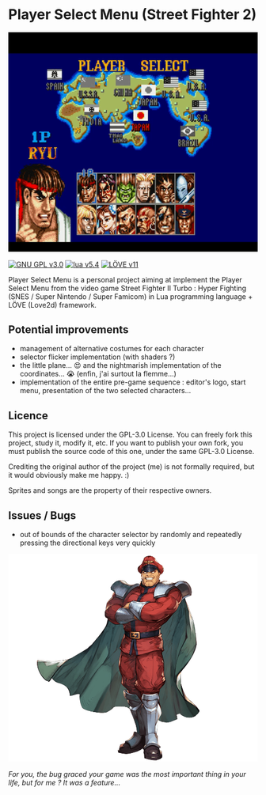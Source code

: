 # Player Select Menu (Street Fighter 2)

<p align="center">

  <img src="https://raw.githubusercontent.com/IAmTerror/player_select_menu/master/misc/gif_presentation.gif?token=GHSAT0AAAAAABSGL6VIWPRD3ORUTWUCIV7UYR5AOHQ" />

</p>

[![GNU GPL v3.0](https://img.shields.io/badge/licence-GNU%20GPL%20v3.0-blue)](https://github.com/IAmTerror/player_select_menu/blob/master/LICENSE)  [![lua v5.4](https://img.shields.io/badge/lua-v5.4-blue)](http://www.lua.org/) [![LÖVE v11](https://img.shields.io/badge/L%C3%96VE-v11-ff69b4)](https://love2d.org/) 

Player Select Menu is a personal project aiming at implement the Player Select Menu from the video game Street Fighter II Turbo : Hyper Fighting (SNES / Super Nintendo / Super Famicom) in Lua programming language + LÖVE (Love2d) framework.

## Potential improvements

* management of alternative costumes for each character
* selector flicker implementation (with shaders ?)
* the little plane... :heart_eyes: and the nightmarish implementation of the coordinates... :sob: (enfin, j'ai surtout la flemme...)
* implementation of the entire pre-game sequence : editor's logo, start menu, presentation of the two selected characters... 

## Licence

This project is licensed under the GPL-3.0 License. You can freely fork this project, study it, modify it, etc. If you want to publish your own fork, you must publish the source code of this one, under the same GPL-3.0 License.

Crediting the original author of the project (me) is not formally required, but it would obviously make me happy. :)

Sprites and songs are the property of their respective owners.

## Issues / Bugs

* out of bounds of the character selector by randomly and repeatedly pressing the directional keys very quickly

<p align="center">

  <img src="https://raw.githubusercontent.com/IAmTerror/player_select_menu/master/misc/sf4_bison.png?token=GHSAT0AAAAAABSGL6VJ37KFCFQY4HHMHZP6YR475NQ">

  *For you, the bug graced your game was the most important thing in your life, but for me ? It was a feature...*

</p>
